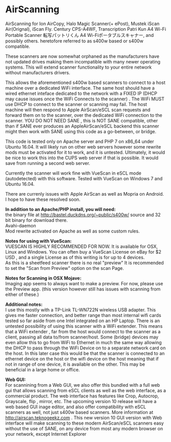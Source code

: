 # AirScanning
AirScanning for Ion AirCopy, Halo Magic Scanner(+ ePost),  Mustek iScan Air(Orignal), iScan Fly. Century CPS-A4WF, Transcription Patri Kun A4 Wi-Fi Portable Scanner 転写パットリくん A4 Wi-Fiポータブルスキャナー, and possibly others. heretofore referred to as s400w based or s400w compatible.

These scanners are now somewhat orphaned as the manufacturers have not updated drives making them incompatible with many newer operating systems. This will extend scanner functionality to your entire network without manufacturers drivers.

This allows the aforementioned s400w based scanners to connect to a host machine over a dedicated WiFi interface. The same host should have a wired ethernet inteface dedicated to the network with a FIXED IP (DHCP may cause issues once the WiFi Connects to the scanner) . The WiFi MUST use DHCP to connect to the scanner or scanning may fail. The host machine will then respond to Apple AirScan/eSCL scan requests and forward them on to the scanner, over the dedicated WiFi connection to the scanner. YOU DO NOT NEED SANE , this is NOT SANE compatible, other than if SANE ever produces an AppleAirScan/eSCL backend this scanner might then work with SANE using this code as a go-between, or bridge.

This code is tested only on Apache server and PHP 7 on x86_64 under Ubuntu 16.04. It will likely run on other web servers however some rewrite mods must be activated for it to work, and it is untested. Ultimately, it would be nice to work this into the CUPS web server if that is possible. It would save from running a second web server. 

Currently the scanner will work fine with VueScan in eSCL mode (autodetected) with this software.  Tested with VueScan on Windows 7 and Ubuntu 16.04.

There are currenly issues with Apple AirScan as well as Mopria on Android. I hope to have these resolved soon.

<b>In addition to an Apache/PHP install, you will need:</b><br/>
the binary file at http://bastel.duckdns.org/~public/s400w/ source and 32 bit binary for download there.<br/>
Avahi-daemon<br/>
Mod rewrite activated on Apache as well as some custom rules.<br/>

<b>Notes for using with VueScan:</b><br/>
VUESCAN IS HIGHLY RECOMMENDED FOR NOW. It is available for OSX, Linux and Windows. You can often buy a VueScan License on eBay for $2 USD , and a single License as of this writing is for up to 4 devices.<br/>
As this is a sheetfeed scanner there is no real "preview" It is recommended to set the "Scan from Preview" option on the scan Page.

<b>Notes for Scanning in OSX Mojave:</b><br/>
Imaging app seems to always want to make a preview. For now, please use the Preview app. (this version however still has issues with scanning from either of these.)

<b>Additional notes:</b><br/>
I use this mostly with a TP-Link TL-WN722N wireless USB adapter. This gives me faster connection, and better range than most internal wifi cards tested so far aside from one Intel integrated on an HP Laptop. 
There is an untested possibility of using this scanner with a WiFi extender. This means that a WiFi extender , far from the host would connect to the scanner as a client, passing all data to/from scanner/host. Some (bridge) devices may even allow this to go from WiFi to Ethernet in much the same way allowing the DHCP to pass through the WiFi Device on to a separate network card on the host. In this later case this would be that the scanner is connected to an ethernet device on the host or the wifi device on the host meaning that if not in range of one device, it is available on the other. This may be beneficial in a large home or office. 

<b>Web GUI:</b><br/>
For scannining from a Web GUI, we also offer this bundled with a full web gui that allows scanning from eSCL clients as well as the web interface, as a commercial product.  The web interface has features like Crop, Autocrop, Grayscale, flip , mirror, etc. The upcoming version 10 release will have a web based GUI inage editor, and also offer compatibility with eSCL scanners as well, not just s400w based scanners. More information at http://airscan.teknogeekz.com . This new version 10 GUI version with Web interface will make scanning to these modern AirScan/eSCL scanners easy without the use of SANE, on any device from most any modern browser on your network, except Internet Explorer




